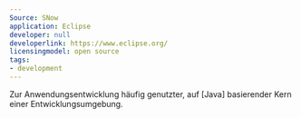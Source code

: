 ```yaml
---
Source: SNow
application: Eclipse
developer: null
developerlink: https://www.eclipse.org/
licensingmodel: open source
tags:
- development
---
```

Zur Anwendungsentwicklung häufig genutzter, auf [Java] basierender Kern einer Entwicklungsumgebung.
